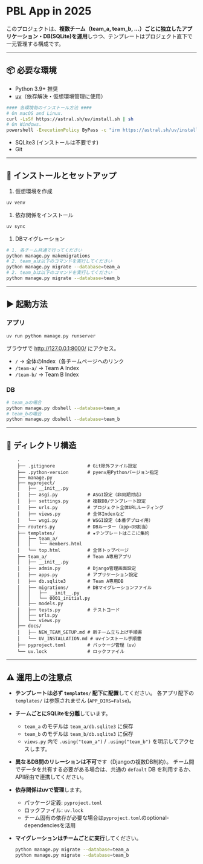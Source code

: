 # PBL App in 2025

このプロジェクトは、**複数チーム（team_a, team_b,
...）ごとに独立したアプリケーション・DB(SQLite)を運用**しつつ、テンプレートはプロジェクト直下で一元管理する構成です。

------------------------------------------------------------------------

## 📦 必要な環境

- Python 3.9+ 推奨
- [uv](https://github.com/astral-sh/uv)（依存解決・仮想環境管理に使用）

```bash
#### 各環境毎のインストール方法 ####
# On macOS and Linux.
curl -LsSf https://astral.sh/uv/install.sh | sh
# On Windows.
powershell -ExecutionPolicy ByPass -c "irm https://astral.sh/uv/install.ps1 | iex"
```

- SQLite3 (インストールは不要です)
- Git

------------------------------------------------------------------------

## 🚀 インストールとセットアップ

1. 仮想環境を作成

``` bash
uv venv
```

1. 依存関係をインストール

``` bash
uv sync
```

1. DBマイグレーション

``` bash
# 1. 各チーム共通で行ってください
python manage.py makemigrations
# 2. team_aは以下のコマンドを実行してください
python manage.py migrate --database=team_a
# 2. team_bは以下のコマンドを実行してください
python manage.py migrate --database=team_b
```

------------------------------------------------------------------------

## ▶️ 起動方法

### アプリ

``` bash
uv run python manage.py runserver
```

ブラウザで <http://127.0.0.1:8000/> にアクセス。

- `/` → 全体のIndex（各チームページへのリンク
- `/team-a/` → Team A Index
- `/team-b/` → Team B Index

### DB

```bash
# team_aの場合
python manage.py dbshell --database=team_a
# team_bの場合
python manage.py dbshell --database=team_b
```

------------------------------------------------------------------------

## 📂 ディレクトリ構造

```text
    .
    ├── .gitignore            # Git除外ファイル設定
    ├── .python-version       # pyenv用Pythonバージョン指定
    ├── manage.py
    ├── myproject/
    │   ├── __init__.py
    │   ├── asgi.py           # ASGI設定（非同期対応）
    │   ├── settings.py       # 複数DB/テンプレート設定
    │   ├── urls.py           # プロジェクト全体URLルーティング
    │   ├── views.py          # 全体Indexなど
    │   └── wsgi.py           # WSGI設定（本番デプロイ用）
    ├── routers.py            # DBルーター（app→DB割当）
    ├── templates/            # ★テンプレートはここに集約
    │   ├── team_a/
    │   │   └── members.html
    │   └── top.html          # 全体トップページ
    ├── team_a/               # Team A専用アプリ
    │   ├── __init__.py
    │   ├── admin.py          # Django管理画面設定
    │   ├── apps.py           # アプリケーション設定
    │   ├── db.sqlite3        # Team A専用DB
    │   ├── migrations/       # DBマイグレーションファイル
    │   │   ├── __init__.py
    │   │   └── 0001_initial.py
    │   ├── models.py
    │   ├── tests.py          # テストコード
    │   ├── urls.py
    │   └── views.py
    ├── docs/
    │   ├── NEW_TEAM_SETUP.md # 新チーム立ち上げ手順書
    │   └── UV_INSTALLATION.md # uvインストール手順書
    ├── pyproject.toml        # パッケージ管理（uv）
    └── uv.lock               # ロックファイル
```

------------------------------------------------------------------------

## ⚠️ 運用上の注意点

- **テンプレートは必ず `templates/` 配下に配置**してください。
    各アプリ配下の `templates/` は参照されません (`APP_DIRS=False`)。

- **チームごとにSQLiteを分離**しています。

  - `team_a` のモデルは `team_a/db.sqlite3` に保存
  - `team_b` のモデルは `team_b/db.sqlite3` に保存
  - `views.py` 内で `.using("team_a")` / `.using("team_b")`
        を明示してアクセスします。

- **異なるDB間のリレーションは不可**です（Djangoの複数DB制約）。
    チーム間でデータを共有する必要がある場合は、共通の `default` DB
    を利用するか、API経由で連携してください。

- **依存関係はuvで管理**します。

  - パッケージ定義: `pyproject.toml`
  - ロックファイル: `uv.lock`
  - チーム固有の依存が必要な場合は`pyproject.toml`のoptional-dependenciesを活用

- **マイグレーションはチームごとに実行**してください。

    ``` bash
    python manage.py migrate --database=team_a
    python manage.py migrate --database=team_b
    ```
